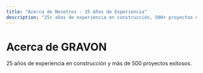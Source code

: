 ```yaml
---
title: "Acerca de Nosotros - 25 Años de Experiencia"
description: "25+ años de experiencia en construcción, 500+ proyectos exitosos, 150+ expertos."
---
```


# Acerca de GRAVON

25 años de experiencia en construcción y más de 500 proyectos exitosos.
